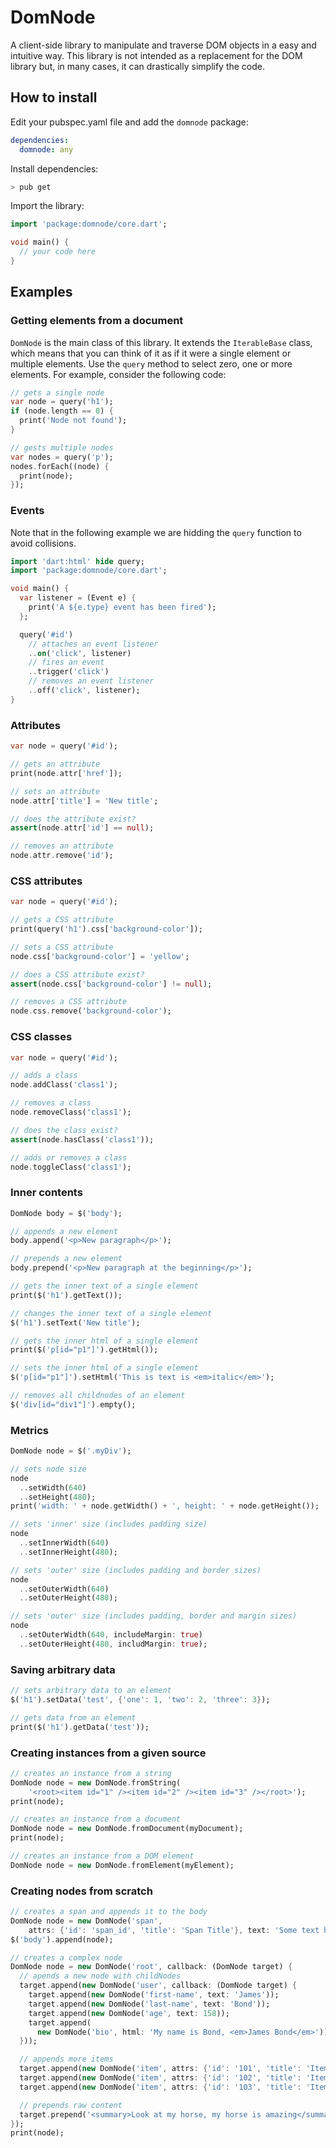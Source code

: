 # DomNode

A client-side library to manipulate and traverse DOM objects in a easy and intuitive way. This library is not intended as a replacement for the DOM library but, in many cases, it can drastically simplify the code.

## How to install

Edit your pubspec.yaml file and add the `domnode` package:
```yaml
dependencies:
  domnode: any
```

Install dependencies:
```bash
> pub get
```

Import the library:
```dart
import 'package:domnode/core.dart';

void main() {
  // your code here
}
```

## Examples

### Getting elements from a document

`DomNode` is the main class of this library. It extends the `IterableBase` class, which means that you can think of it as if it were a single element or multiple elements. Use the `query` method to select zero, one or more elements. For example, consider the following code:

```dart
// gets a single node
var node = query('h1');
if (node.length == 0) {
  print('Node not found');
}

// gests multiple nodes
var nodes = query('p');
nodes.forEach((node) {
  print(node);
});
```

### Events

Note that in the following example we are hidding the `query` function to avoid collisions.

```dart
import 'dart:html' hide query;
import 'package:domnode/core.dart';

void main() {
  var listener = (Event e) {
    print('A ${e.type} event has been fired');
  };

  query('#id')
    // attaches an event listener
    ..on('click', listener)
    // fires an event
    ..trigger('click')
    // removes an event listener
    ..off('click', listener);
}
```

### Attributes

```dart
var node = query('#id');

// gets an attribute
print(node.attr['href']);

// sets an attribute
node.attr['title'] = 'New title';

// does the attribute exist?
assert(node.attr['id'] == null);

// removes an attribute
node.attr.remove('id');
```

### CSS attributes

```dart
var node = query('#id');

// gets a CSS attribute
print(query('h1').css['background-color']);

// sets a CSS attribute
node.css['background-color'] = 'yellow';

// does a CSS attribute exist?
assert(node.css['background-color'] != null);

// removes a CSS attribute
node.css.remove('background-color');
```

### CSS classes

```dart
var node = query('#id');

// adds a class
node.addClass('class1');

// removes a class
node.removeClass('class1');

// does the class exist?
assert(node.hasClass('class1'));

// adds or removes a class
node.toggleClass('class1');
```

### Inner contents

```dart
DomNode body = $('body');

// appends a new element
body.append('<p>New paragraph</p>');

// prepends a new element
body.prepend('<p>New paragraph at the beginning</p>');

// gets the inner text of a single element
print($('h1').getText());

// changes the inner text of a single element
$('h1').setText('New title');

// gets the inner html of a single element
print($('p[id="p1"]').getHtml());

// sets the inner html of a single element
$('p[id="p1"]').setHtml('This is text is <em>italic</em>');

// removes all childnodes of an element
$('div[id="div1"]').empty();
```

### Metrics
```dart
DomNode node = $('.myDiv');

// sets node size
node
  ..setWidth(640)
  ..setHeight(480);
print('width: ' + node.getWidth() + ', height: ' + node.getHeight());

// sets 'inner' size (includes padding size)
node
  ..setInnerWidth(640)
  ..setInnerHeight(480);

// sets 'outer' size (includes padding and border sizes)
node
  ..setOuterWidth(640)
  ..setOuterHeight(480);

// sets 'outer' size (includes padding, border and margin sizes)
node
  ..setOuterWidth(640, includeMargin: true)
  ..setOuterHeight(480, includMargin: true);
```

### Saving arbitrary data

```dart
// sets arbitrary data to an element
$('h1').setData('test', {'one': 1, 'two': 2, 'three': 3});

// gets data from an element
print($('h1').getData('test'));
```

### Creating instances from a given source
```dart
// creates an instance from a string
DomNode node = new DomNode.fromString(
    '<root><item id="1" /><item id="2" /><item id="3" /></root>');
print(node);

// creates an instance from a document
DomNode node = new DomNode.fromDocument(myDocument);
print(node);

// creates an instance from a DOM element
DomNode node = new DomNode.fromElement(myElement);
```

### Creating nodes from scratch

```dart
// creates a span and appends it to the body
DomNode node = new DomNode('span',
    attrs: {'id': 'span_id', 'title': 'Span Title'}, text: 'Some text here');
$('body').append(node);

// creates a complex node
DomNode node = new DomNode('root', callback: (DomNode target) {
  // apends a new node with childNodes
  target.append(new DomNode('user', callback: (DomNode target) {
    target.append(new DomNode('first-name', text: 'James'));
    target.append(new DomNode('last-name', text: 'Bond'));
    target.append(new DomNode('age', text: 158));
    target.append(
      new DomNode('bio', html: 'My name is Bond, <em>James Bond</em>'));
  }));

  // appends more items
  target.append(new DomNode('item', attrs: {'id': '101', 'title': 'Item 1'}));
  target.append(new DomNode('item', attrs: {'id': '102', 'title': 'Item 2'}));
  target.append(new DomNode('item', attrs: {'id': '103', 'title': 'Item 3'}));

  // prepends raw content
  target.prepend('<summary>Look at my horse, my horse is amazing</summary>');
});
print(node);
```
